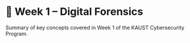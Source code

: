 # 📂 Week 1 – Digital Forensics

Summary of key concepts covered in Week 1 of the KAUST Cybersecurity Program.
